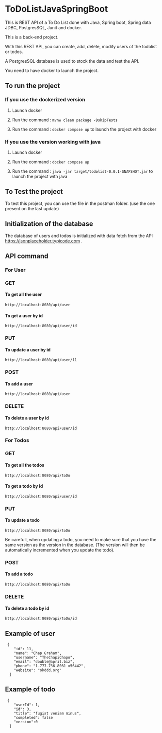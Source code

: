 # ToDoListJavaSpringBoot
This is REST API of a To Do List done with Java, Spring boot, Spring data JDBC, PostgresSQL, Junit and docker.

This is a back-end project.

With this REST  API, you can create, add, delete, modify users of the todolist or todos.

A PostgresSQL database is used to stock the data and test the API.

You need to have docker to launch the project.

## To run the project
### If you use the dockerized version
1. Launch docker

2. Run the command :
`mvnw clean package -DskipTests`

3. Run the command :
`docker compose up` to launch the project with docker

### If you use the version working with java
1. Launch docker

2. Run the command :
`docker compose up`

3. Run the command :
`java -jar target/todolist-0.0.1-SNAPSHOT.jar` to launch the project with java

## To Test the project
To test this project, you can use the file in the postman folder. (use the one present on the last update)

## Initialization of the database
The database of users and todos is initialized with data fetch from the API https://jsonplaceholder.typicode.com .

## API command
### For User
### GET
#### To get all the user
````
http://localhost:8080/api/user
````

#### To get a user by id
````
http://localhost:8080/api/user/id
````

### PUT
#### To update a user by id
````
http://localhost:8080/api/user/11
````

### POST
#### To add a user
````
http://localhost:8080/api/user
````

### DELETE
#### To delete a user by id
````
http://localhost:8080/api/user/id
````

### For Todos
### GET
#### To get all the todos
````
http://localhost:8080/api/toDo
````

#### To get a todo by id
````
http://localhost:8080/api/user/id
````

### PUT
#### To update a todo
````
http://localhost:8080/api/toDo
````
Be carefull, when updating a todo, you need to make sure that you have the same version as the version in the database. (The version will then be automatically incremented when you update the todo).

### POST
#### To add a todo
````
http://localhost:8080/api/toDo
````

### DELETE
#### To delete a todo by id
````
http://localhost:8080/api/toDo/id
````

## Example of user
````
 {
    "id": 11,
    "name": "Chap Graham",
    "username": "TheChapiChapo",
    "email": "double@april.biz",
    "phone": "1-777-736-8031 x56442",
    "website": "okddd.org"
  }
````

## Example of todo
````
 {  
    "userId": 1,
    "id": 3,
    "title": "fugiat veniam minus",
    "completed": false
    "version":0  
  }
````
